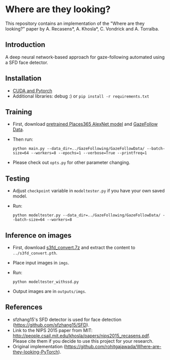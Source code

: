 # Where are they looking?

This repository contains an implementation of the "Where are they looking?" paper by A. Recasens*, A. Khosla*, C. Vondrick and A. Torralba.

## Introduction

A deep neural network-based approach for gaze-following automated using a SFD face detector.

## Installation

* [CUDA and Pytorch](https://stackoverflow.com/a/70509457)
* Additional libraries: debug :) or `pip install -r requirements.txt`

## Training

* First, download [pretrained Places365 AlexNet model](https://urlzs.com/ytKK3) and [GazeFollow Data](http://gazefollow.csail.mit.edu/download.html).

* Then run:
    ```
    python main.py --data_dir=../GazeFollowing/GazeFollowData/ --batch-size=64 --workers=8 --epochs=1 --verbose=True --printfreq=1
    ```

* Please check out `opts.py` for other parameter changing.

## Testing

* Adjust `checkpoint` variable in `modeltester.py` if you have your own saved model.

* Run:
    ```
    python modeltester.py --data_dir=../GazeFollowing/GazeFollowData/ --batch-size=64 --workers=8
    ```

## Inference on images

* First, download [s3fd_convert.7z](https://github.com/clcarwin/SFD_pytorch/releases/tag/v0.1) and extract the content to `../s3fd_convert.pth`.

* Place input images in `imgs`.

* Run:
    ```
    python modeltester_withssd.py
    ```

* Output images are in `outputs/imgs`.

## References

* sfzhang15's SFD detector is used for face detection (https://github.com/sfzhang15/SFD).
* Link to the NIPS 2015 paper from MIT: http://people.csail.mit.edu/khosla/papers/nips2015_recasens.pdf. Please cite them if you decide to use this project for your research.
* Original implementation (https://github.com/rohitgajawada/Where-are-they-looking-PyTorch).
